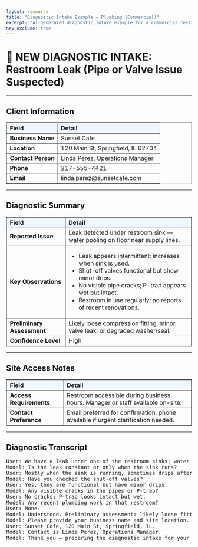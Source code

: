 ```yaml
---
layout: resource
title: "Diagnostic Intake Example – Plumbing (Commercial)"
excerpt: "AI-generated diagnostic intake example for a commercial restroom leak — showing structured intake, assessment, and transcript."
nav_exclude: true
---
```


# 🚰 NEW DIAGNOSTIC INTAKE: Restroom Leak (Pipe or Valve Issue Suspected)

---

## Client Information

<table border="1" cellpadding="8" cellspacing="0" style="border-collapse: collapse; width: 100%;">
  <tr style="background-color: #f0f8ff;">
    <th style="text-align: left;">Field</th>
    <th style="text-align: left;">Detail</th>
  </tr>
  <tr><td><strong>Business Name</strong></td><td>Sunset Cafe</td></tr>
  <tr><td><strong>Location</strong></td><td>120 Main St, Springfield, IL 62704</td></tr>
  <tr><td><strong>Contact Person</strong></td><td>Linda Perez, Operations Manager</td></tr>
  <tr><td><strong>Phone</strong></td><td>217-555-4421</td></tr>
  <tr><td><strong>Email</strong></td><td>linda.perez@sunsetcafe.com</td></tr>
</table>

---

## Diagnostic Summary

<table border="1" cellpadding="8" cellspacing="0" style="border-collapse: collapse; width: 100%;">
  <tr style="background-color: #f0f8ff;">
    <th style="text-align: left;">Field</th>
    <th style="text-align: left;">Detail</th>
  </tr>
  <tr><td><strong>Reported Issue</strong></td><td>Leak detected under restroom sink — water pooling on floor near supply lines.</td></tr>
  <tr><td><strong>Key Observations</strong></td><td>
    <ul>
      <li>Leak appears intermittent; increases when sink is used.</li>
      <li>Shut-off valves functional but show minor drips.</li>
      <li>No visible pipe cracks; P-trap appears wet but intact.</li>
      <li>Restroom in use regularly; no reports of recent renovations.</li>
    </ul>
  </td></tr>
  <tr><td><strong>Preliminary Assessment</strong></td><td>Likely loose compression fitting, minor valve leak, or degraded washer/seal.</td></tr>
  <tr><td><strong>Confidence Level</strong></td><td>High</td></tr>
</table>

---

## Site Access Notes

<table border="1" cellpadding="8" cellspacing="0" style="border-collapse: collapse; width: 100%;">
  <tr style="background-color: #f0f8ff;">
    <th style="text-align: left;">Field</th>
    <th style="text-align: left;">Detail</th>
  </tr>
  <tr><td><strong>Access Requirements</strong></td><td>Restroom accessible during business hours. Manager or staff available on-site.</td></tr>
  <tr><td><strong>Contact Preference</strong></td><td>Email preferred for confirmation; phone available if urgent clarification needed.</td></tr>
</table>

---

## Diagnostic Transcript
<pre>
User: We have a leak under one of the restroom sinks; water pools when used.
Model: Is the leak constant or only when the sink runs?
User: Mostly when the sink is running, sometimes drips afterward.
Model: Have you checked the shut-off valves?
User: Yes, they are functional but have minor drips.
Model: Any visible cracks in the pipes or P-trap?
User: No cracks; P-trap looks intact but wet.
Model: Any recent plumbing work in that restroom?
User: None.
Model: Understood. Preliminary assessment: likely loose fitting, minor valve leak, or worn seal.
Model: Please provide your business name and site location.
User: Sunset Cafe, 120 Main St, Springfield, IL.
Model: Contact is Linda Perez, Operations Manager.
Model: Thank you — preparing the diagnostic intake for your service contractor. Goodbye.
</pre>

